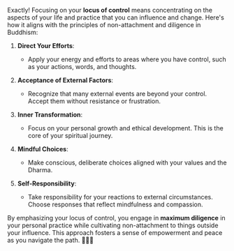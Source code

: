 Exactly! Focusing on your **locus of control** means concentrating on the aspects of your life and practice that you can influence and change. Here's how it aligns with the principles of non-attachment and diligence in Buddhism:

1. **Direct Your Efforts**:
   - Apply your energy and efforts to areas where you have control, such as your actions, words, and thoughts.

2. **Acceptance of External Factors**:
   - Recognize that many external events are beyond your control. Accept them without resistance or frustration.

3. **Inner Transformation**:
   - Focus on your personal growth and ethical development. This is the core of your spiritual journey.

4. **Mindful Choices**:
   - Make conscious, deliberate choices aligned with your values and the Dharma.

5. **Self-Responsibility**:
   - Take responsibility for your reactions to external circumstances. Choose responses that reflect mindfulness and compassion.

By emphasizing your locus of control, you engage in **maximum diligence** in your personal practice while cultivating non-attachment to things outside your influence. This approach fosters a sense of empowerment and peace as you navigate the path. 🌱🧘‍♂️